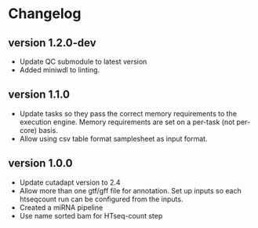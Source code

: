 Changelog
==========

<!--

Newest changes should be on top.

This document is user facing. Please word the changes in such a way
that users understand how the changes affect the new version.
-->

version 1.2.0-dev
-----------------
+ Update QC submodule to latest version
+ Added miniwdl to linting.


version 1.1.0
---------------------------
+ Update tasks so they pass the correct memory requirements to the 
  execution engine. Memory requirements are set on a per-task (not
  per-core) basis.
+ Allow using csv table format samplesheet as input format.
  
version 1.0.0
---------------------------
+ Update cutadapt version to 2.4
+ Allow more than one gtf/gff file for annotation. Set up inputs so each
  htseqcount run can be configured from the inputs.
+ Created a miRNA pipeline
+ Use name sorted bam for HTseq-count step
